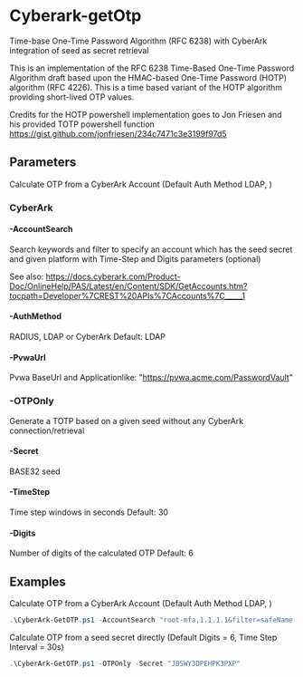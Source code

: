 # Cyberark-getOtp
Time-base One-Time Password Algorithm (RFC 6238) with CyberArk integration of seed as secret retrieval

This is an implementation of the RFC 6238 Time-Based One-Time Password Algorithm draft based upon the HMAC-based One-Time Password (HOTP) algorithm (RFC 4226). This is a time based variant of the HOTP algorithm providing short-lived OTP values.

Credits for the HOTP powershell implementation goes to Jon Friesen and his provided TOTP powershell function https://gist.github.com/jonfriesen/234c7471c3e3199f97d5

## Parameters
Calculate OTP from a CyberArk Account (Default Auth Method LDAP, )

### CyberArk

#### -AccountSearch
Search keywords and filter to specify an account which has the seed secret and given platform with Time-Step and Digits parameters (optional)

See also:
https://docs.cyberark.com/Product-Doc/OnlineHelp/PAS/Latest/en/Content/SDK/GetAccounts.htm?tocpath=Developer%7CREST%20APIs%7CAccounts%7C_____1

#### -AuthMethod
RADIUS, LDAP or CyberArk
Default: LDAP

#### -PvwaUrl
Pvwa BaseUrl and Applicationlike: "https://pvwa.acme.com/PasswordVault"

### -OTPOnly
Generate a TOTP based on a given seed without any CyberArk connection/retrieval

#### -Secret
BASE32 seed

#### -TimeStep
Time step windows in seconds
Default: 30

#### -Digits
Number of digits of the calculated OTP
Default: 6

## Examples
Calculate OTP from a CyberArk Account (Default Auth Method LDAP, )

```powershell
.\CyberArk-GetOTP.ps1 -AccountSearch "root-mfa,1.1.1.1&filter=safeName eq AWS_ROOT"
```

Calculate OTP from a seed secret directly (Default Digits = 6, Time Step Interval = 30s)
```powershell
.\CyberArk-GetOTP.ps1 -OTPOnly -Secret "JBSWY3DPEHPK3PXP"
```
